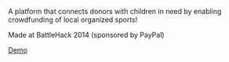 A platform that connects donors with children in need by enabling crowdfunding of local organized sports!

Made at BattleHack 2014 (sponsored by PayPal)

[Demo](http://ajitpawar.github.io/battlehack-app/)